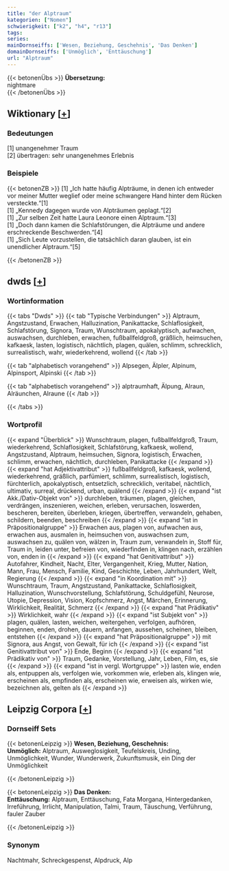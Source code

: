 ```yaml
---
title: "der Alptraum"
kategorien: ["Nomen"]
schwierigkeit: ["k2", "h4", "r13"]
tags:
series:
mainDornseiffs: ['Wesen, Beziehung, Geschehnis', 'Das Denken']
domainDornseiffs: ['Unmöglich', 'Enttäuschung']
url: "Alptraum"
---
```


{{< betonenÜbs >}}
**Übersetzung:**  
nightmare  
{{< /betonenÜbs >}}

## Wiktionary [[+](https://de.wiktionary.org/wiki/Alptraum)]

### Bedeutungen
[1] unangenehmer Traum  
[2] übertragen: sehr unangenehmes Erlebnis  

### Beispiele
{{< betonenZB >}}
[1] „Ich hatte häufig Alpträume, in denen ich entweder vor meiner Mutter weglief oder meine schwangere Hand hinter dem Rücken versteckte.“[1]  
[1] „Kennedy dagegen wurde von Alpträumen geplagt.“[2]  
[1] „Zur selben Zeit hatte Laura Leonore einen Alptraum.“[3]  
[1] „Doch dann kamen die Schlafstörungen, die Alpträume und andere erschreckende Beschwerden.“[4]  
[1] „Sich Leute vorzustellen, die tatsächlich daran glauben, ist ein unendlicher Alptraum.“[5]  

{{< /betonenZB >}}


## dwds [[+](https://www.dwds.de/wb/Alptraum)]

### Wortinformation
{{< tabs "Dwds" >}}
{{< tab "Typische Verbindungen" >}}
Alptraum, Angstzustand, Erwachen, Halluzination, Panikattacke, Schlaflosigkeit, Schlafstörung, Signora, Traum, Wunschtraum, apokalyptisch, aufwachen, auswachsen, durchleben, erwachen, fußballfeldgroß, gräßlich, heimsuchen, kafkaesk, lasten, logistisch, nächtlich, plagen, quälen, schlimm, schrecklich, surrealistisch, wahr, wiederkehrend, wollend
{{< /tab >}}

{{< tab "alphabetisch vorangehend" >}}
Alpsegen, Älpler, Alpinum, Alpinsport, Alpinski
{{< /tab >}}

{{< tab "alphabetisch vorangehend" >}}
alptraumhaft, Älpung, Alraun, Alräunchen, Alraune
{{< /tab >}}

{{< /tabs >}}

### Wortprofil
{{< expand "Überblick" >}} Wunschtraum, plagen, fußballfeldgroß, Traum, wiederkehrend, Schlaflosigkeit, Schlafstörung, kafkaesk, wollend, Angstzustand, Alptraum, heimsuchen, Signora, logistisch, Erwachen, schlimm, erwachen, nächtlich, durchleben, Panikattacke {{< /expand >}}
{{< expand "hat Adjektivattribut" >}} fußballfeldgroß, kafkaesk, wollend, wiederkehrend, gräßlich, parfümiert, schlimm, surrealistisch, logistisch, fürchterlich, apokalyptisch, entsetzlich, schrecklich, veritabel, nächtlich, ultimativ, surreal, drückend, urban, quälend {{< /expand >}}
{{< expand "ist Akk./Dativ-Objekt von" >}} durchleben, träumen, plagen, gleichen, verdrängen, inszenieren, weichen, erleben, verursachen, loswerden, bescheren, bereiten, überleben, kriegen, übertreffen, verwandeln, gehaben, schildern, beenden, beschreiben {{< /expand >}}
{{< expand "ist in Präpositionalgruppe" >}} Erwachen aus, plagen von, aufwachen aus, erwachen aus, ausmalen in, heimsuchen von, auswachsen zum, auswachsen zu, quälen von, wälzen in, Traum zum, verwandeln in, Stoff für, Traum in, leiden unter, befreien von, wiederfinden in, klingen nach, erzählen von, enden in {{< /expand >}}
{{< expand "hat Genitivattribut" >}} Autofahrer, Kindheit, Nacht, Elter, Vergangenheit, Krieg, Mutter, Nation, Mann, Frau, Mensch, Familie, Kind, Geschichte, Leben, Jahrhundert, Welt, Regierung {{< /expand >}}
{{< expand "in Koordination mit" >}} Wunschtraum, Traum, Angstzustand, Panikattacke, Schlaflosigkeit, Halluzination, Wunschvorstellung, Schlafstörung, Schuldgefühl, Neurose, Utopie, Depression, Vision, Kopfschmerz, Angst, Märchen, Erinnerung, Wirklichkeit, Realität, Schmerz {{< /expand >}}
{{< expand "hat Prädikativ" >}} Wirklichkeit, wahr {{< /expand >}}
{{< expand "ist Subjekt von" >}} plagen, quälen, lasten, weichen, weitergehen, verfolgen, aufhören, beginnen, enden, drohen, dauern, anfangen, aussehen, scheinen, bleiben, entstehen {{< /expand >}}
{{< expand "hat Präpositionalgruppe" >}} mit Signora, aus Angst, von Gewalt, für ich {{< /expand >}}
{{< expand "ist Genitivattribut von" >}} Ende, Beginn {{< /expand >}}
{{< expand "ist Prädikativ von" >}} Traum, Gedanke, Vorstellung, Jahr, Leben, Film, es, sie {{< /expand >}}
{{< expand "ist in vergl. Wortgruppe" >}} lasten wie, enden als, entpuppen als, verfolgen wie, vorkommen wie, erleben als, klingen wie, erscheinen als, empfinden als, erscheinen wie, erweisen als, wirken wie, bezeichnen als, gelten als {{< /expand >}}

## Leipzig Corpora [[+](https://corpora.uni-leipzig.de/en/res?word=Alptraum&corpusId=deu_newscrawl-public_2018)]

### Dornseiff Sets
{{< betonenLeipzig >}}
**Wesen, Beziehung, Geschehnis:**  
**Unmöglich:** Alptraum, Ausweglosigkeit, Teufelskreis, Unding, Unmöglichkeit, Wunder, Wunderwerk, Zukunftsmusik, ein Ding der Unmöglichkeit  

{{< /betonenLeipzig >}}


{{< betonenLeipzig >}}
**Das Denken:**  
**Enttäuschung:** Alptraum, Enttäuschung, Fata Morgana, Hintergedanken, Irreführung, Irrlicht, Manipulation, Talmi, Traum, Täuschung, Verführung, fauler Zauber  

{{< /betonenLeipzig >}}

### Synonym
Nachtmahr, Schreckgespenst, Alpdruck, Alp

